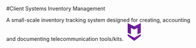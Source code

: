 #Client Systems Inventory Management

A small-scale inventory tracking system designed for creating, accounting and documenting telecommunication tools/kits.
![alt text](https://github.com/adam-p/markdown-here/raw/master/src/common/images/icon48.png "Logo Title Text 1")

